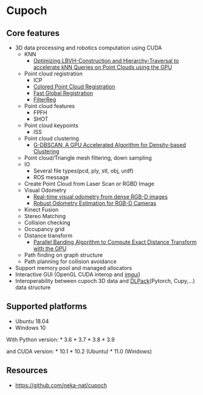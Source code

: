 # Cupoch

## Core features

* 3D data processing and robotics computation using CUDA
    * KNN
        * [Optimizing LBVH-Construction and Hierarchy-Traversal to accelerate kNN Queries on Point Clouds using the GPU](https://epub.uni-bayreuth.de/5288/1/cgf.14177.pdf)
    * Point cloud registration
        * ICP
        * [Colored Point Cloud Registration](https://ieeexplore.ieee.org/document/8237287)
        * [Fast Global Registration](http://vladlen.info/papers/fast-global-registration.pdf)
        * [FilterReg](https://arxiv.org/abs/1811.10136)
    * Point cloud features
        * FPFH
        * SHOT
    * Point cloud keypoints
        * ISS
    * Point cloud clustering
        * [G-DBSCAN: A GPU Accelerated Algorithm for Density-based Clustering](https://www.sciencedirect.com/science/article/pii/S1877050913003438)
    * Point cloud/Triangle mesh filtering, down sampling
    * IO
        * Several file types(pcd, ply, stl, obj, urdf)
        * ROS message
    * Create Point Cloud from Laser Scan or RGBD Image
    * Visual Odometry
        * [Real-time visual odometry from dense RGB-D images](https://ieeexplore.ieee.org/document/6130321)
        * [Robust Odometry Estimation for RGB-D Cameras](https://ieeexplore.ieee.org/document/6631104)
    * Kinect Fusion
    * Stereo Matching
    * Collision checking
    * Occupancy grid
    * Distance transform
        * [Parallel Banding Algorithm to Compute Exact Distance Transform with the GPU](https://www.comp.nus.edu.sg/~tants/pba.html)
    * Path finding on graph structure
    * Path planning for collision avoidance
* Support memory pool and managed allocators
* Interactive GUI (OpenGL CUDA interop and [imgui](https://github.com/ocornut/imgui))
* Interoperability between cupoch 3D data and [DLPack](https://github.com/dmlc/dlpack)(Pytorch, Cupy,...) data structure

## Supported platforms

* Ubuntu 18.04
* Windows 10

With Python version: * 3.6 * 3.7 * 3.8 * 3.9

and CUDA version: * 10.1 * 10.2 (Ubuntu) * 11.0 (Windows)

## Resources

* https://github.com/neka-nat/cupoch